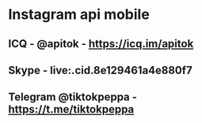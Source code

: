 # Instagram api mobile
## ICQ - @apitok - https://icq.im/apitok 
## Skype - live:.cid.8e129461a4e880f7
## Telegram @tiktokpeppa - https://t.me/tiktokpeppa
